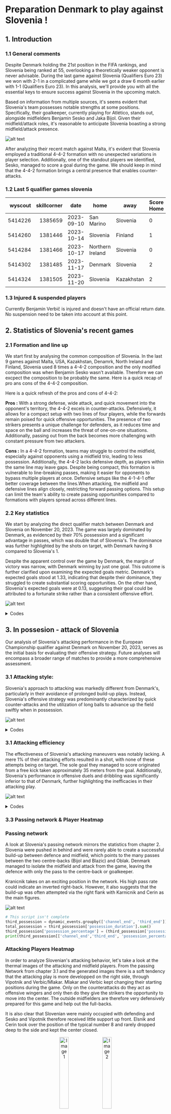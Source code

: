 # Preparation Denmark to play against Slovenia !

## 1. Introduction

### 1.1 General comments

Despite Denmark holding the 21st position in the FIFA rankings, and Slovenia being ranked at 55, overlooking a theoretically weaker opponent is never advisable. During the last game against Slovenia (Qualifiers Euro 23) we won with 2-1 in a complicated game while we got a draw 6 month earlier with 1-1 (Qualifiers Euro 23). In this analysis, we'll provide you with all the essential keys to ensure success against Slovenia in the upcoming match.

Based on information from multiple sources, it's seems evident that Slovenia's team possesses notable strengths at some positions. Specifically, their goalkeeper, currently playing for Atlético, stands out, alongside midfielders Benjamin Sesko and Jaka Bijol. Given their midfield/attack roles, it's reasonable to anticipate Slovenia boasting a strong midfield/attack presence.

![alt text](composition.png)

After analyzing their recent match against Malta, it's evident that Slovenia employed a traditional 4-4-2 formation with no unexpected variations in player selection. Additionally, one of the standout players we identified, Sesko, managed to score a goal during the game. We should keep in mind that the 4-4-2 formation brings a central presence that enables counter-attacks.

### 1.2 Last 5 qualifier games slovenia

| wyscout | skillcorner | date       | home             | away       | Score Home | Score Away | Notes |
| ------: | ----------: | ---------- | ---------------- | ---------- | ---------- | ---------- | ----- |
| 5414226 |     1385659 | 2023-09-10 | San Marino       | Slovenia   | 0          | 4          |       |
| 5414260 |     1381446 | 2023-10-14 | Slovenia         | Finland    | 1          | 3          |       |
| 5414284 |     1381466 | 2023-10-17 | Northern Ireland | Slovenia   | 0          | 1          |       |
| 5414302 |     1381485 | 2023-11-17 | Denmark          | Slovenia   | 2          | 1          |       |
| 5414324 |     1381505 | 2023-11-20 | Slovenia         | Kazakhstan | 2          | 1          |       |

### 1.3 Injured & suspended players

Currently Benjamin Verbič is injured and doesn't have an official return date. No suspension need to be taken into account at this point.

## 2. Statistics of Slovenia's recent games

### 2.1 Formation and line up

We start first by analysing the common composition of Slovenia. In the last 9 games against Malta, USA, Kazakhstan, Denamrk, North Ireland and Finland, Slovenia used 8 times a 4-4-2 composition and the only modified composition was when Benjamin Sesko wasn't available. Therefore we can excpect the composition to be probably the same. Here is a quick recap of pro ans cons of the 4-4-2 composition.

Here is a quick refresh of the pros and cons of 4-4-2:

**Pros :** With a strong defense, wide attack, and quick movement into the opponent's territory, the 4-4-2 excels in counter-attacks. Defensively, it allows for a compact setup with two lines of four players, while the forwards remain poised for quick offensive opportunities. The presence of two strikers presents a unique challenge for defenders, as it reduces time and space on the ball and increases the threat of one-on-one situations. Additionally, passing out from the back becomes more challenging with constant pressure from two attackers.

**Cons :** In a 4-4-2 formation, teams may struggle to control the midfield, especially against opponents using a midfield trio, leading to less possession. Additionally, the 4-4-2 lacks defensive depth, as players within the same line may leave gaps. Despite being compact, this formation is vulnerable to line-breaking passes, making it easier for opponents to bypass multiple players at once. Defensive setups like the 4-1-4-1 offer better coverage between the lines.When attacking, the midfield and defensive lines align closely, restricting forward passing options. This setup can limit the team's ability to create passing opportunities compared to formations with players spread across different lines.

### 2.2 Key statistics


We start by analyzing the direct qualifier match between Denmark and Slovenia on November 20, 2023. The game was largely dominated by Denmark, as evidenced by their 70% possession and a significant advantage in passes, which was double that of Slovenia's. The dominance was further highlighted by the shots on target, with Denmark having 8 compared to Slovenia's 1.

Despite the apparent control over the game by Denmark, the margin of victory was narrow, with Denmark winning by just one goal. This outcome is further clarified upon examining the expected goals metric. Denmark's expected goals stood at 1.33, indicating that despite their dominance, they struggled to create substantial scoring opportunities. On the other hand, Slovenia's expected goals were at 0.13, suggesting their goal could be attributed to a fortunate strike rather than a consistent offensive effort.

![alt text](notebooks/plots/2-Statistics/key_statistics.png)

<details>
  <summary> Codes </summary>

```python
team_type_counts = df_events.groupby(['team.name', 'type.primary']).size().unstack(fill_value=0)
shots_dnk = df_events[(~df_events["shot.isGoal"].isnull()) & (df_events["team.name"] == "Denmark")]
shots_svn = df_events[(~df_events["shot.isGoal"].isnull()) & (df_events["team.name"] == "Slovenia")]
passes_completed = df_events[df_events["type.primary"] == "pass"].groupby(['team.name'])['pass.accurate'].sum()
possession = df_events.groupby("team.name")["possession.duration"].sum() / df_events["possession.duration"].sum()

team2 = 'Denmark'
dnk_data = {'Goals': shots_dnk['shot.isGoal'].sum(),
            'Shots': shots_dnk.shape[0],
            'Shots on target': shots_dnk['shot.onTarget'].sum(),
            'Exp. goals': shots_dnk['shot.xg'].sum().round(2),
            'Possession': (possession.loc[team2]).round(2), # in percent
            'Passes': team_type_counts.loc[team2, 'pass'],
            'Pass accuracy': (passes_completed.loc[team2] / team_type_counts.loc[team2, 'pass']).round(2),
            'Freekicks': team_type_counts.loc[team2, 'free_kick'],
            'Corners': team_type_counts.loc[team2, 'corner'],
            'Infractions': team_type_counts.loc[team2, 'infraction'],
            'Yellow cards': df_events[(df_events["team.name"] == team2) & (df_events["infraction.yellowCard"] == True)].shape[0],
            'Red cards': df_events[(df_events["team.name"] == team2) & (df_events["infraction.redCard"] == True)].shape[0],
            }

team1 = 'Slovenia'
svn_data = {'Goals': shots_svn['shot.isGoal'].sum(),
            'Shots': shots_svn.shape[0],
            'Shots on target': shots_svn['shot.onTarget'].sum(),
            'Exp. goals': shots_svn['shot.xg'].sum().round(2),
            'Possession': (possession.loc[team1]).round(2), # in percent
            'Passes': team_type_counts.loc[team1, 'pass'],
            'Pass accuracy': (passes_completed.loc[team1] / team_type_counts.loc[team1, 'pass']).round(2),
            'Freekicks': team_type_counts.loc[team1, 'free_kick'],
            'Corners': team_type_counts.loc[team1, 'corner'],
            'Infractions': team_type_counts.loc[team1, 'infraction'],
            'Yellow cards': df_events[(df_events["team.name"] == team1) & (df_events["infraction.yellowCard"] == True)].shape[0],
            'Red cards': df_events[(df_events["team.name"] == team1) & (df_events["infraction.redCard"] == True)].shape[0],
            }

# if category % do not normalize
perc_categories = ['Possession', 'Pass accuracy']

# plot statistics
plot_stats_barchart(svn_data, dnk_data, team1_name='Slovenia', team2_name='Denmark', perc_categories=perc_categories, title='EM Qualifier: 2023-11-20',
                    subtitle='2:1', team1_color='blue', team2_color='red', saveplt=True, savepath='plots/2-statistics/key_statistics.png')
```

</details>

## 3. In possesion - attack of Slovenia

Our analysis of Slovenia's attacking performance in the European Championship qualifier against Denmark on November 20, 2023, serves as the initial basis for evaluating their offensive strategy. Future analyses will encompass a broader range of matches to provide a more comprehensive assessment.

### 3.1 Attacking style:

Slovenia's approach to attacking was markedly different from Denmark's, particularly in their avoidance of prolonged build-up plays. Instead, Slovenia's offensive strategy was predominantly characterized by quick counter-attacks and the utilization of long balls to advance up the field swiftly when in possession.

![alt text](notebooks/plots/3-attack/attacking_style.png)

<details>
  <summary> Codes </summary>
  
  ```python
team_category_perc = (team_category_counts.div(team_category_counts.sum(axis=1), axis=0)).round(2)

dnk_data = {'Build Up': team_category_perc.loc['Denmark', 'build_up'].round(2),
            'Progression': team_category_perc.loc['Denmark', 'progression'].round(2),
            'Final Third': team_category_perc.loc['Denmark', 'final_third_play'].round(2),
            'Long Ball': team_category_perc.loc['Denmark', 'long_ball'],
            'Counter Attack': team_category_perc.loc['Denmark', 'counter_attack'],
            'Set Piece': team_category_perc.loc['Denmark', 'set_piece'],
}

svn_data = {'Build Up': team_category_perc.loc['Slovenia', 'build_up'],
            'Progression': team_category_perc.loc['Slovenia', 'progression'],
            'Final Third': team_category_perc.loc['Slovenia', 'final_third_play'],
            'Long Ball': team_category_perc.loc['Slovenia', 'long_ball'],
            'Counter Attack': team_category_perc.loc['Slovenia', 'counter_attack'],
            'Set Piece': team_category_perc.loc['Slovenia', 'set_piece'],
}

# if category % do not normalize
perc_categories = ['Build Up', 'Progression', 'Final Third', 'Long Ball', 'Counter Attack', 'Set Piece']

plot_stats_barchart(svn_data, dnk_data, team1_name='Slovenia', team2_name='Denmark', perc_categories=perc_categories, title='EM Qualifier: 2023-11-20 (2:1)',
                    subtitle='Attacking style', team1_color='blue', team2_color='red', saveplt=True, savepath='plots/3-attack/attacking_style.png')
```
</details>


### 3.1 Attacking efficiency

The effectiveness of Slovenia's attacking maneuvers was notably lacking. A mere 1% of their attacking efforts resulted in a shot, with none of these attempts being on target. The sole goal they managed to score originated from a free kick taken approximately 35 meters from the goal. Additionally, Slovenia's performance in offensive duels and dribbling was significantly inferior to that of Denmark, further highlighting the inefficacies in their attacking play.

![alt text](notebooks/plots/3-attack/attacking_efficiency.png)

<details>
  <summary> Codes </summary>

```python
def calculate_attacking_efficiency(team_name):

  team_events = df_events[df_events["possession.team.name"] == team_name]

  # Attacks
  with_flank = team_events[(~team_events["possession.attack.flank"].isna())]['possession.id'].nunique()
  with_shot = team_events[(team_events["possession.attack.withShot"] == True)]['possession.id'].nunique()
  with_shot_on_target = team_events[(team_events["possession.attack.withShotOnGoal"] == True)]['possession.id'].nunique()
  with_goal = team_events[(team_events["possession.attack.withGoal"] == True)]['possession.id'].nunique()
  total_events = team_events["possession.id"].nunique()

  # Offensive Duels
  offensive_duels = team_events[(team_events["groundDuel.duelType"] == "offensive_duel")]
  offensive_duels_won = offensive_duels[offensive_duels["groundDuel.keptPossession"] == True]

  # Dribbles
  dribbles = team_events[(team_events["groundDuel.duelType"] == "dribble")]
  dribbles_won = dribbles[dribbles["groundDuel.keptPossession"] == True]


  return {
      'Attack With Flank': round(with_flank / total_events, 2),
      'Attack With Shot': round(with_shot / total_events, 2),
      'Attack With Shot on Goal': round(with_shot_on_target / total_events, 2),
      'Attack With Goal': round(with_goal / total_events, 2),
      'Offensive Duels': round(offensive_duels.shape[0], 2),
      'Offensive Duels Won': round(offensive_duels_won.shape[0] / offensive_duels.shape[0], 2),
      'Dribbles': round(dribbles.shape[0], 2),
      'Dribbles Won': round(dribbles_won.shape[0] / dribbles.shape[0], 2),
  }
  
# Use the function to calculate stats for Denmark and Slovenia
dnk_data = calculate_attacking_efficiency("Denmark")
svn_data = calculate_attacking_efficiency("Slovenia")

# if category % do not normalize
perc_categories = ["Attack With Flank", "Attack With Shot", "Attack With Shot on Goal", "Attack With Goal", "Offensive Duels Won", "Dribbles Won"]

# plot statistics
plot_stats_barchart(svn_data, dnk_data, team1_name='Slovenia', team2_name='Denmark', perc_categories=perc_categories, title='EM Qualifier: 2023-11-20 (2:1)',
                subtitle='Attacking efficiency', team1_color='blue', team2_color='red', saveplt=True, savepath='plots/3-attack/attacking_efficiency.png')
```
</details>


### 3.3 Passing network & Player Heatmap

### Passing network

A look at Slovenia's passing network mirrors the statistics from chapter 2. Slovenia were pushed in behind and were rarely able to create a successful build-up between defence and midfield, which points to the many passes between the two centre-backs (Bijol and Blazic) and Oblak. Denmark managed to isolate the midfield and attack from the game, leaving the defence with only the pass to the centre-back or goalkeeper.

Kranicnik takes on an exciting position in the network. His high pass rate could indicate an inverted right-back. However, it also suggests that the build-up was often attempted via the right flank with Karnicnik and Cerin as the main figures.

![alt text](notebooks/plots/passing_network.png)

```python
# This script isn't complete
third_possession = dynamic_events.groupby(['channel_end', 'third_end'])['possession_duration'].sum().reset_index()
total_possession = third_possession['possession_duration'].sum()
third_possession['possession_percentage'] = (third_possession['possession_duration'] / total_possession) * 100
print(third_possession[['channel_end','third_end', 'possession_percentage']])
```

### Attacking Players Heatmap

In order to analyze Slovenian's attacking behavior, let's take a look at the thermal images of the attacking and midfield players. From the passing Network from chapter 3.1 and the generated images there is a soft tendency that the attacking play is more developped on the right side, through Vipotnik and Verbic/Mlakar. Mlakar and Verbic kept changing their starting positions during the game. Only on the counterattacks do they act as offensive wingers and only then do they give the strikers the opportunity to move into the center. The outside midfielders are therefore very defensively prepared for this game and help out the full-backs.

It is also clear that Slovenian were mainly occupied with defending and Sesko and Vipotnik therefore received little support up front. Elsnik and Cerin took over the position of the typical number 8 and rarely dropped deep to the side and kept the center closed.

<p align="center">
    <img src="notebooks/plots/B_Šeško_Heatmaps.png" alt="Image 1" style="width:24%; display:inline-block;margin-right: 2%;">
    <img src="notebooks/plots/Ž_Vipotnik_Heatmaps.png" alt="Image 2" style="width:24%; display:inline-block;">
  </p>

<div style="display:flex;">
    <img src="notebooks/plots/J_Mlakar_Heatmaps.png" alt="Image 3" style="width:24%;">
    <img src="notebooks/plots/T_Elšnik_Heatmaps.png" alt="Image 3" style="width:24%;">
    <img src="notebooks/plots/A_Čerin_Heatmaps.png" alt="Image 1" style="width:24%;">
    <img src="notebooks/plots/B_Verbič_Heatmaps.png" alt="Image 2" style="width:24%;">
</div>

<details>
  <summary> Codes </summary>

#### Create an array with players you want to see

```python
  player = ['B. Šeško', 'J. Kurtič', 'Ž. Karničnik']
    for pl in player:
        df_player = df[df['player.name'] == pl]

    pitch = VerticalPitch(pitch_color='#2f8c58',
                          line_color='white',
                          pitch_type='wyscout')

    fig, ax = pitch.grid(grid_height=0.9, title_height=0.06, axis=False,
                         endnote_height=0.04, title_space=0, endnote_space=0)

    # Heatmap as Kernel Density Estimation
    pitch.kdeplot(
    x=df_player['location.x'],
    y=df_player['location.y'],
    shade = True,
    shade_lowest=False,
    alpha=.5,
    n_levels=10,
    cmap = 'coolwarm',
    ax=ax['pitch']
    )

    legend_elements = [Line2D([0], [0], color='w', markerfacecolor='k', marker='o', label=pl)]

    plt.legend(handles=legend_elements, loc='upper center', bbox_to_anchor=(0.5, 1), bbox_transform=plt.gcf().transFigure,
               handlelength=2, labelspacing=1.2, fontsize=10)

    def replace_dot_space_with_underscore(pl):
        return pl.replace(". ", "_")

    pl = replace_dot_space_with_underscore(pl)

    plt.savefig(f'plots/{pl}_Heatmaps.png', dpi=400)
    plt.show()
```

</details>

### 3.4 Typical tactical moves

#### 3.4.1 Long passes

The long balls from the central defenders or Oblak are very distributed across Denmark's half, but generally with a higher error rate on the left. However, very deep balls into the Danish penalty area arrive much better and more often on the left, which is a weakness in Denmark's play.

![alt text](notebooks/plots/long_passes_map.png)

#### 3.4.2 Crosses

There is no preferred side in the flank play and a clear key player.

![alt text](notebooks/plots/crosses_map.png)

#### 3.4.3 Shots & shots on target

What is striking about this statistic is that only shots were taken from the second row and therefore from long range. The two strikers did not get a shot on target. Two shots and only one on goal shows how busy Slovenia were defending. Slovenia's efficiency and above all Janza's shooting technique is astonishing. There is a slight tendency to shoot from the right.

![alt text](notebooks/plots/shots_map.png)

#### 3.4.4 Dribblings
Dribbling has only been implemented for the wingers in Slovenia's game. You can rarely expect dribbling from Elsnik and Cerin from the center.
Verbic's dribbling strength in particular must be emphasized here. There is an increased number of dribbles on the right-hand side with a high chance of success. 

![alt text](notebooks/plots/duels_map.png)

#### 3.4.5 Interceptions

Surprisingly, in the center of the Slovenian defense there is a 50/50 chance of success from intercepted balls. Certainly a weak point that Denmark can exploit by coming through the middle or from the left. The right side with Verbic and Karnicnik seems to be like a wall that is difficult to overcome and has a 100% rate of interceptions.

![alt text](notebooks/plots/interception_map.png)

#### 3.4.6 Fouls

The Slovenians are disciplined and there is a high incidence of fouls in Slovenia's defensive central midfield. Despite a period of high pressure throughout the game, the Slovenians were not tempted to commit many tactical fouls, which indicated that the team was deep and therefore did not allow the Danes to counter-attack. The central midfield did not seem insurmountable and the central midfielders were often only able to help themselves with fouls.
![alt text](notebooks/plots/foul_map.png)

## 4 Out of possesion - defense of Slovenia

Our analysis of Slovenia's defensive performance in the European Championship qualifier against Denmark on November 20, 2023, serves as the initial basis for evaluating their offensive strategy. Future analyses will encompass a broader range of matches to provide a more comprehensive assessment.

### 4.1 Statistics

The defensive performance of Slovenia in the match clearly illustrates that their primary focus was on maintaining a robust defense, engaging in almost double the number of defensive duels compared to Denmark. Despite the intense defensive activity, the play remained mostly disciplined, with both teams committing 13 fouls each and Slovenia receiving only one yellow card.

![alt text](notebooks/plots/4-defense/defense_statistics.png)

<details>
  <summary> Codes </summary>

```python
team_type_counts = df_events.groupby(['team.name', 'type.primary']).size().unstack(fill_value=0)

team2 = 'Denmark'
dnk_data = {'Defensive Duels': df_events[(df_events["groundDuel.duelType"] == "defensive_duel") & (df_events["team.name"] == team2)]["groundDuel.relatedDuelId"].notna().sum(),
            'Interceptions': team_type_counts.loc[team2, 'interception'],
            'Clearances': team_type_counts.loc[team2, 'clearance'],
            'Fouls': team_type_counts.loc[team2, 'infraction'],
            'Yellow cards': df_events[(df_events["team.name"] == team2) & (df_events["infraction.yellowCard"] == True)].shape[0],
            'Red cards': df_events[(df_events["team.name"] == team2) & (df_events["infraction.redCard"] == True)].shape[0],
            }

team1 = 'Slovenia'
svn_data = {'Defensive Duels': df_events[(df_events["groundDuel.duelType"] == "defensive_duel") & (df_events["team.name"] == team1)]["groundDuel.relatedDuelId"].notna().sum(),
            'Interceptions': team_type_counts.loc[team1, 'interception'],
            'Clearances': team_type_counts.loc[team1, 'clearance'],
            'Fouls': team_type_counts.loc[team1, 'infraction'],
            'Yellow cards': df_events[(df_events["team.name"] == team1) & (df_events["infraction.yellowCard"] == True)].shape[0],
            'Red cards': df_events[(df_events["team.name"] == team1) & (df_events["infraction.redCard"] == True)].shape[0],
            }

# if category % do not normalize
perc_categories = []

# plot statistics
plot_stats_barchart(svn_data, dnk_data, team1_name='Slovenia', team2_name='Denmark', perc_categories=perc_categories, title='EM Qualifier: 2023-11-20 (2:1)',
                    subtitle='Defensive stats', team1_color='blue', team2_color='red',saveplt=True, savepath='plots/4-defense/defense_statistics.png')
```
</details>

### 4.2 Defensive efficiency & style

Slovenia's defensive efforts were markedly more dominant and effective than their attacking endeavors. They outperformed Denmark in terms of winning defensive duels, with a success rate of nearly 80% in their defensive third. Furthermore, Slovenia made fewer defensive errors compared to their opponents, contributing to their solid defensive performance.

In terms of their defensive approach, Slovenia opted for a more conservative style. Rather than engaging in aggressive high pressing, they predominantly focused on maintaining a deep defensive line, concentrating their efforts on defending within their own third.

![alt text](notebooks/plots/4-defense/defensive_efficiency_style.png)

<details>
  <summary> Codes </summary>

```python
def calculate_defensive_efficiency(team_name, opponent_name):

    team_events = df_events[df_events["team.name"] == team_name]

    # Duels
    defensive_duels = team_events[(team_events["groundDuel.duelType"] == "defensive_duel")]
    defensive_duels_ownthird = defensive_duels[(defensive_duels["location.x"] < 33.3)]
    duels_won = defensive_duels[(defensive_duels["groundDuel.stoppedProgress"] == True) | (defensive_duels["groundDuel.recoveredPossession"] == True)].shape[0]
    duels_won_pos = defensive_duels[(defensive_duels["groundDuel.recoveredPossession"] == True)].shape[0]
    duels_won_ownthird = defensive_duels_ownthird[(defensive_duels_ownthird["groundDuel.stoppedProgress"] == True) | (defensive_duels_ownthird["groundDuel.recoveredPossession"] == True)].shape[0]
    total_events = defensive_duels.shape[0]
    total_events_ownthird = defensive_duels_ownthird.shape[0]

    # ball recovery time avg possession duration of opponent
    ball_recovery_time = df_events[(df_events["possession.team.name"] == opponent_name)]["possession.duration"].mean()

    # defensive errors = interceptions + offensive duels lost + dribbles lost in own half
    own_half = df_events[(df_events["location.x"] < 50)]
    interceptions = own_half[(own_half["type.primary"] == "interception") & (own_half["team.name"] == opponent_name)]
    offensive_duels_lost = own_half[(own_half["groundDuel.duelType"] == "offensive_duel") & (own_half["team.name"] == team_name) & (own_half["groundDuel.keptPossession"] == False)]
    dribbles_lost = own_half[(own_half["groundDuel.duelType"] == "offensive_duel") & (own_half["team.name"] == team_name) & (own_half["groundDuel.keptPossession"] == False)]
    defensive_errors = pd.concat([interceptions, offensive_duels_lost, dribbles_lost]).shape[0]

    # Pressure actions
    interceptions = team_events[(team_events["type.primary"] == "interception")]
    clearence = team_events[(team_events["type.primary"] == "clearance")]
    defensive_duels = team_events[(team_events["groundDuel.duelType"] == "defensive_duel")]
    pressures = pd.concat([interceptions, clearence, defensive_duels])

    # High press: Pressure in the opposing third
    high_press = pressures[(pressures["location.x"] > 66.6)]
    mid_press = pressures[(pressures["location.x"] > 33.3) & (pressures["location.x"] < 66.6)]
    low_press = pressures[(pressures["location.x"] < 33.3)]

    return {'Duels Won': round(duels_won / total_events, 2),
            'Duels Won Own Third': round(duels_won_ownthird / total_events_ownthird, 2),
            'Duels Gained Possession': round(duels_won_pos / total_events, 2),
            'Ball Recovery Time': round(ball_recovery_time, 2),
            'Defensive Errors': defensive_errors,
            'High Press': round(high_press.shape[0] / pressures.shape[0], 2),
            'Mid Press': round(mid_press.shape[0] / pressures.shape[0], 2),
            'Low Press': round(low_press.shape[0] / pressures.shape[0], 2),
            }


# Use the function to calculate stats for Denmark and Slovenia
dnk_data = calculate_defensive_efficiency("Denmark", "Slovenia")
svn_data = calculate_defensive_efficiency("Slovenia", "Denmark")

# if category % do not normalize
perc_categories = ["Duels Won", "Duels Won Own Third", "Duels Gained Possession", "High Press", "Mid Press", "Low Press"]

# plot statistics
plot_stats_barchart(svn_data, dnk_data, team1_name='Slovenia', team2_name='Denmark', perc_categories=perc_categories, title='EM Qualifier: 2023-11-20 (2:1)',
                    subtitle='Defensive Efficiency & Style', team1_color='blue', team2_color='red', saveplt=True, savepath='plots/4-defense/defensive_efficiency_style.png')
```
</details>

Add player heatmap

<div style="display:flex;">
    <img src="notebooks/plots/E_Janža_Heatmaps.png" alt="Image 1" style="width:24%;">
    <img src="notebooks/plots/J_Bijol_Heatmaps.png" alt="Image 2" style="width:24%;">
    <img src="notebooks/plots/M_Blažič_Heatmaps.png" alt="Image 1" style="width:24%;">
    <img src="notebooks/plots/Ž_Karničnik_Heatmaps.png" alt="Image 3" style="width:24%;">
</div>
```python
# Add script to type of play out of possesion
```

### 4.3 Duel performance of the players

### 4.4 Goal keeper behaviour

## 5. Set plays

### 5.1 Corners

This section analyzes the corners of the match between Denmark and Slovenia on 17.11.2023 and their impact on the game. Corners are a very important part of the game of football as they can often lead to scoring opportunities for the attacking team, but also to counter-attacking opportunities for the defending team. As can be seen from the following graph of corner events, Denmark was the more dominant team, with regards to corners.

![cornerstats](./notebooks/plots/5-SetPieces/5_1-Corners/corner_statistics.png)

In total, Denmark received 8 corners and Slovenia only 2. With 8 corners in a match, we can take a closer look at Denmark's offensive tactics and Slovenia's defensive tactics. The statistics of the corners show that 3 of the corners resulted in a shot, 2 of which were on target and 1 was a goal.

If we take a look at the map of the Danes' pass receiver position, we can see more details of their offensive tactics.

![crl_svn](./notebooks/plots/5-SetPieces/5_1-Corners/corner_recipient_loc_DEN.png)

87.5% of their corners found their target in the middle of the penalty area, while 12.5% were hit far behind the penalty area.

A look at the map of shots after corners shows what happened at the dangerous corners.

![csm_den](./notebooks/plots/5-SetPieces/5_1-Corners/Denmark_shots_corners_map.png)

It is possible to see the shooting positions of the 3 shots after the corners. From this map you can conclude that Denmark is pretty good at generating shooting opportunities after corners if these are whipped into the center of the penalty area. You can also see that Slovenia had trouble defending M. Jensen in aerial duels, as he is their main shot creator from corners with two shots and one goal.

The same analysis can be done for Slovenia as an attacking team. As we can see from the statistics of corner kicks, 1 of the 2 corners resulted in a shot that was not on target.

![crl_svn](./notebooks/plots/5-SetPieces/5_1-Corners/corner_recipient_loc_SVN.png)

As Slovenia only had two corner kicks, they could not try multiple corner kick tactics, and as can be seen from the corner kick recipient locations map, all of their corner kick targets were inside the penalty area.

We can get more information from the shots after corner for Slovenia map.

![csm_svn](./notebooks/plots/5-SetPieces/5_1-Corners/Slovenia_shots_corners_map.png)

We see that one of the corners, which was originally targeted at the center of the penalty area, was deflected and immediately taken by M. Zajc as a shot, but not on target and therefore not particularly dangerous.

After corners, there is often an opportunity to launch a counter-attack if they are defended properly. Therefore, we looked at the consecutive counter-attacks after corners for this game, but in this case there were none, as the advanced statistics of corner events show.

![cs_ca](./notebooks/plots/5-SetPieces/5_1-Corners/corner_statistics_with_ca.png)

### 5.2 Penalties

There were no penalties in the match between Denmark and Slovenia on 17.11.2023, which is why this section is not covered in the first draft.

### 5.3 Free kicks

This section analyzes the free kicks of the match between Denmark and Slovenia on 17.11.2023 and their impact on the game. Free kicks, especially the closer they get to the goal, are a very important part of the game.

If you look at the Slovenia free-kick map, you can see 4 different types of free-kicks. First, the goal kick, which we defined as a free kick inside your own penalty area. Secondly, the shot, which is a free kick that is taken directly as a shot on goal, regardless of whether it is on target or not. Thirdly, the cross, which is a free kick that is used to directly create a promising attacking opportunity by hitting the ball into the penalty area, but is not taken as a shot. And the "Else" category, which serves as a catch-all for all other types of free kicks.

![fk_map](./notebooks/plots/5-SetPieces/5_3-FreeKicks/Slovenia_freekick_map.png)

From Slovenia's free-kick map, it can be deduced that Slovenia were pushed back deep into their own half by Denmark's pressing and were sometimes able to get a free-kick out of it. Slovenia also had a direct free-kick from E. Janza, which he was able to convert into a goal. As they are 1 for 1 in goals scored from free kicks, they appear to be very dangerous in this area of the game.

![fk_map](./notebooks/plots/5-SetPieces/5_3-FreeKicks/Denmark_freekick_map.png)

Denmark's free-kick map shows that the Danes were often stopped by fouls in the build-up to their attacking play, as their free kicks are usually taken at the end of the second third of the pitch. Slovenia also managed to avoid free kicks near their own goal, meaning that Denmark only had one opportunity for an attacking free kick.

It is also possible to see when teams consider the distance to goal suitable for an attacking free kick such as a shot or a cross.

![fk_avgdst_svn](./notebooks/plots/5-SetPieces/5_3-FreeKicks/avg_distance_freekick_slov.png)

With Slovenia, we see that most of the free kicks were around 80 meters, so neither suitable for a cross nor for a direct shot. But as soon as they were closer than 30 meters, they shot directly and were quite efficient in this game. Since they didn't have an offensive free kick cross, we can't say much about that.

![fk_avgdst_den](./notebooks/plots/5-SetPieces/5_3-FreeKicks/avg_distance_freekick_den.png)

With Denmark, we see that most of the free kicks were taken around the 70m mark, so they are not suitable for either a cross or a direct shot, but this suggests that they were a bit more offensive than the Slovenians. When they get closer to goal, around the 40-meter mark, they start using the free kicks as crosses. Since they didn't have a direct free kick shot, we can't say much about that.

To see which players shoot free kicks most often, we have listed all players in a diagram.

![fk_player](./notebooks/plots/5-SetPieces/5_3-FreeKicks/freekick_takers_slov.png)

With Slovenia, you can see that they had a lot of goal kicks and free kicks which defenders like Bijol took, indicating that they were constantly under pressure and in risky situations in their own half around the penalty area.

![fk_player](./notebooks/plots/5-SetPieces/5_3-FreeKicks/freekick_takers_den.png)

Denmark's most prominent free kick taker is midfielder P. Hojberg. This suggests that they have been fouled mainly in the build-up to their attacking play.

To summarize, Slovenia doesn't seem to get many dangerous free-kicks, but when they do, they are very dangerous. Slovenia seems to try to disrupt the Danish build-up play by fouling the Danes in midfield in the Slovenian half, but not in the attacking positions around the penalty area. Denmark could exploit this by playing more 1-v-1 situations as Slovenia seems to defend passively and does not try to risk a free kick near the goal.

<details>
<summary> Codes</summary>

##### Corner events

```python
# Corner events
df_corners = df_events[df_events['type.primary']=='corner']

# Corner for Slovenia
df_corners_svn = df_corners[df_corners["team.name"] == "Slovenia"]
corners_svn = df_corners_svn.shape[0]

# Coorner for Opponent
df_corners_opp = df_corners[df_corners["opponentTeam.name"] == "Slovenia"]
corners_opp = df_corners_opp.shape[0]

# Amount of corner events that ended with a shot for Slovenia
shots_svn = (df_corners_svn['possession.attack.withShot'] == True).sum()
shots_on_goal_svn = (df_corners_svn['possession.attack.withShotOnGoal'] == True).sum()
goals_scored_svn = (df_corners_svn['possession.attack.withGoal'] == True).sum()
xgoal_svn = df_corners_svn[~df_corners_svn['possession.attack.xg'].isnull()]['possession.attack.xg'].sum().round(2)

# Amount of corner events that ended with a shot for Denmark
shots_opp = (df_corners_opp['possession.attack.withShot'] == True).sum()
shots_on_goal_opp = (df_corners_opp['possession.attack.withShotOnGoal'] == True).sum()
goals_scored_opp = (df_corners_opp['possession.attack.withGoal'] == True).sum()
xgoal_opp = df_corners_opp[~df_corners_opp['possession.attack.xg'].isnull()]['possession.attack.xg'].sum().round(2)

# Create barchart for corner overview
svn_data = {'Corners': corners_svn,
            'Shots': shots_svn,
            'Shots on Target': shots_on_goal_svn,
            'Goals': goals_scored_svn,
            'Expected Goals': xgoal_svn,
            }

opp_data = {'Corners': corners_opp,
            'Shots': shots_opp,
            'Shots on Target': shots_on_goal_opp,
            'Goals': goals_scored_opp,
            'Expected Goals': xgoal_opp,
            }

# if category % do not normalize
perc_categories = []

# Show and save the plot
plot_stats_barchart(svn_data, opp_data, team1_name='Slovenia', team2_name='Denmark', perc_categories=perc_categories, title='EM Qualifier: 2023-11-17', subtitle='Corner events', team1_color='blue', team2_color='red', saveplt=True, savepath='plots/5-SetPieces/5_1-Corners/corner_statistics.png')
```

##### Shot map

```python
# Plot shot position and success on football field for Slowenia
df_shots_svn = df_corners_svn[df_corners_svn['possession.attack.withShot'] == True]

# Create Pitch with certain attributes
pitch = Pitch(pitch_length=pitch_length, pitch_width=pitch_width, pitch_color='grass', line_color='white', stripe=True)
fig, ax = pitch.draw()

# Draw every shot and colour it regarding its success
for i, shot in df_shots_svn.iterrows():

    # Position of shot
    [x, y] = shot[['possession.endLocation.x', 'possession.endLocation.y']].to_list()

    teamname = shot['team.name']

    # Color of shot depends on if it was off/on target or goal
    if shot['possession.attack.withGoal'] is True:
        color = "green"

    elif shot['possession.attack.withShotOnGoal'] is True:
        color = "orange"

    else:
        color = "red"

    shotCircle = plt.Circle((x/100.0 * pitch_length, y/100.0 * pitch_width), 2, color=color)

    plt.text(x/100.0 * pitch_length-4, y/100.0 * pitch_width - 4, shot['player.name'])

    ax.add_patch(shotCircle)

# Define the legend labels and corresponding colors
legend_labels = ['Goal', 'On Target', 'Off Target']
legend_colors = ['green', 'orange', 'red']

# Create proxy artists for legend
legend_patches = [Patch(color=color, label=label) for color, label in zip(legend_colors, legend_labels)]

# Add legend to the plot
plt.legend(handles=legend_patches, loc='lower right')

# Create title and save plot
fig.suptitle(f"Shots after Corner for {teamname}", fontsize = 12)
plt.savefig(f"plots/5-SetPieces/5_1-Corners/{teamname}_shots_corners_map.png", dpi=400)
plt.show()
```

##### Recipients location map

```python
# Create Dataframe for the distribution of corner passes for Slowenia
df_distribution = pd.DataFrame()

# Determine pass types based on recipient location
pass_short = ((df_corners_svn["pass.endLocation.y"] < 19.0) & (df_corners_svn["location.y"] == 0.0)) | \
             ((df_corners_svn["pass.endLocation.y"] > 81.0) & (df_corners_svn["location.y"] == 100.0))
pass_parea = (df_corners_svn["pass.endLocation.y"] >= 19.0) & (df_corners_svn["pass.endLocation.y"] <= 81.0)
pass_long  = ((df_corners_svn["pass.endLocation.y"] < 19.0) & (df_corners_svn["location.y"] == 100.0)) | \
             ((df_corners_svn["pass.endLocation.y"] > 81.0) & (df_corners_svn["location.y"] == 0.0))
pass_wide  = (df_corners_svn["pass.endLocation.x"] >= 16.0) & (df_corners_svn["pass.endLocation.x"] <= 84.0)

# For every Corner type safe statistics for plotting
for i, pass_dst in enumerate([pass_short, pass_parea, pass_long, pass_wide]):

    if df_corners_svn.loc[pass_dst].empty:
        df_distribution.at[i, "x"] = -1.0
        df_distribution.at[i, "y"] = -1.0
        df_distribution.at[i, "amount"] = -1.0
        continue

    df_distribution.at[i, "x"] = np.mean(df_corners_svn.loc[pass_dst]['pass.endLocation.x'].to_numpy()).round(1)
    df_distribution.at[i, "y"] = np.mean(df_corners_svn.loc[pass_dst]['pass.endLocation.y'].to_numpy()).round(1)
    df_distribution.at[i, "amount"] = df_corners_svn.loc[pass_dst]['pass.endLocation.x'].count()

# Adjust circle sizes and transparency proportional to the number of passes received in a specific area
df_distribution['marker_size'] = (df_distribution['amount'] / df_distribution['amount'].max() * 1500)
df_distribution['marker_size'] = abs((df_distribution['marker_size'] > 0) * df_distribution['marker_size']).round(0)
df_distribution['alpha'] = abs(df_distribution['marker_size'] / df_distribution['marker_size'].max()).round(2)
df_distribution['percentage'] = abs(df_distribution['amount'] / df_distribution[df_distribution['amount'] > 0]['amount'].sum() * (df_distribution['amount'] > 0)) * 100

# Create pitch with certain attributes
pitch = Pitch(pitch_color='grass', line_color='white', stripe=True)
fig, ax = pitch.draw()

# Draw circles proportional to the number of passes received in specific areas
pitch.scatter(df_distribution.x / 100. * pitch_length, df_distribution.y / 100. * pitch_width, s=df_distribution.marker_size, \
              color='cornflowerblue', edgecolors='mediumblue', linewidth=2, alpha=df_distribution.alpha.apply(lambda x: max(x, 0.75)), ax=ax, zorder = 3)

# Annotate circles with percentage of total passes
for i in range(4):

        x = df_distribution.at[i, "x"]
        if x == -1.0:
                continue

        x = x/100. * pitch_length
        y = df_distribution.at[i, "y"]/100. * pitch_width

        pitch.annotate(f"{df_distribution.at[i, 'percentage']}%", xy=(x, y), c='white', va='center',
                   ha='center', size=8, weight = "bold", ax=ax, zorder = 4)

# Create title and save plot
team_name = df_corners_svn["team.name"].iloc[0]
fig.suptitle(f"Corner pass recipient location percentage for {team_name}", fontsize = 12)
plt.savefig('plots/5-SetPieces/5_1-Corners/corner_recipient_loc_SVN.png', dpi=400)
plt.show()

```

##### Free kick average distance

```python
# Free kick events for Slowenia
df_freekicks = df_events[(df_events['type.primary'] == 'free_kick') & (df_events['team.name'] == 'Slovenia')]

# Classify free kicks as shot, cross, goalkick or else
df_freekick_shots = df_freekicks[df_freekicks['type.secondary'].str.contains("shot")]
df_freekick_cross = df_freekicks[df_freekicks['type.secondary'].str.contains("cross")]
df_goalkick = df_freekicks[(df_freekicks['location.x'] <= 16.0) & ((df_freekicks['location.y'] <= 81.0) & (df_freekicks['location.y'] >= 19.0))]
df_freekick_else = df_freekicks[~df_freekicks['type.secondary'].str.contains("cross") & ~df_freekicks['type.secondary'].str.contains("shot") & ~((df_freekicks['location.x'] <= 16.0) & ((df_freekicks['location.y'] <= 81.0) & (df_freekicks['location.y'] >= 19.0)))]

# Calculate averages
avg_distance_shots = np.mean(np.sqrt(((100 - df_freekick_shots['location.x'])/100. * pitch_length)**2 + ((50 - df_freekick_shots['location.y'])/100. * pitch_width)**2))
avg_distance_cross = np.mean(np.sqrt(((100 - df_freekick_cross['location.x'])/100. * pitch_length)**2 + ((50 - df_freekick_cross['location.y'])/100. * pitch_width)**2))
avg_distance_else = np.mean(np.sqrt(((100 - df_freekick_else['location.x'])/100. * pitch_length)**2 + ((50 - df_freekick_else['location.y'])/100. * pitch_width)**2))

# Create Dataframe for the average distances of types of free kicks for Slowenia
df_distance = pd.DataFrame(columns=['type', 'average_distance'])

# Assign calculated averages
df_distance.at[0, 'type'] = 'shot'
df_distance.at[1, 'type'] = 'cross'
df_distance.at[2, 'type'] = 'else'

df_distance.at[0, 'average_distance'] = avg_distance_shots
df_distance.at[1, 'average_distance'] = avg_distance_cross
df_distance.at[2, 'average_distance'] = avg_distance_else

# Apply a Seaborn theme
sns.set_theme(style="darkgrid")

# Choose a color palette for the plot
palette = sns.color_palette("viridis", len(df_distance))

# Create the bar chart with the chosen palette
sns.barplot(x='type', y='average_distance', data=df_distance, palette=palette)

# Set the title of the plot
plt.title('Average Distance for Freekick Types')

# Customize further with Seaborn and Matplotlib
plt.xlabel('Free kick Type') # X-axis label
plt.ylabel('Average Distance [m]')    # Y-axis label

# Show and save the plot
plt.savefig('plots/5-SetPieces/5_3-FreeKicks/avg_distance_freekick_slov.png', dpi=400)
plt.show()

```

##### Free kick takers

```python
# Create Dataframe that holds average distance of the different freekick types
df_fk_amount = pd.DataFrame(columns=['name', 'amount'])
for i, name in enumerate(df_freekicks["player.name"].unique()):

    if isinstance(name, float) and np.isnan(name):
        continue

    df_fk_amount.at[i, "name"] = name

    # Calculate number of passes
    df_fk_amount.at[i, "amount"] = df_freekicks.loc[df_freekicks["player.name"] == name].count().iloc[0]

# Apply a Seaborn theme
sns.set_theme(style="darkgrid")

# Choose a color palette for the plot
palette = sns.color_palette("viridis", len(df_fk_amount))

# Create the bar chart with the chosen palette
sns.barplot(x='name', y='amount', data=df_fk_amount, palette=palette)

# Set the title of the plot
plt.title('Amount of free kicks taken by indiviual players')

# Customize further with Seaborn and Matplotlib
plt.xlabel('Player Name') # X-axis label
plt.ylabel('Amount of Free kicks')    # Y-axis label

# Show and save the plot
plt.savefig('plots/5-SetPieces/5_3-FreeKicks/freekick_takers_slov.png', dpi=400)
plt.show()
```

##### Free kick location map

```python
# Create pitch with certain attributes
pitch = Pitch(pitch_length=pitch_length, pitch_width=pitch_width, pitch_color='grass', line_color='white', stripe=True)
fig, ax = pitch.draw()

# Define the legend and pitch circle colors
colors=['red', 'orange', 'yellow', 'green']

# Draw circles on basis of free kick types
for idx, dataset in enumerate([df_freekick_shots, df_freekick_cross, df_freekick_else, df_goalkick]):
    color = colors[idx]
    for i, freekick in dataset.iterrows():

        if isinstance(freekick['player.name'], float) and np.isnan(freekick['player.name']):
            continue

        # Position of free kick
        [x, y] = freekick[['location.x', 'location.y']].to_list()

        shotCircle = plt.Circle((x/100.0 * pitch_length, y/100.0 * pitch_width), 2, color=color)

        plt.text(x/100.0 * pitch_length-4, y/100.0 * pitch_width - 4, freekick['player.name'])

        ax.add_patch(shotCircle)

# Define the legend labels
legend_labels = ['Shot', 'Cross', 'Else', 'Goal Kick']

# Create proxy artists for legend
legend_patches = [Patch(color=color, label=label) for color, label in zip(colors, legend_labels)]

# Add legend to the plot
plt.legend(handles=legend_patches, loc='lower right')

# Create title and save plot
fig.suptitle(f"Free kicks for Slovenia", fontsize = 12)
plt.savefig(f"plots/5-SetPieces/5_3-FreeKicks/Slovenia_freekick_map.png", dpi=400)
plt.show()
```

</details>

## 6 Statistics of the players :

### Physical data

| Player name          | Distance | Running Distance | HSR Distance | Sprinting Distance | Accelerations | Max speed |
| :------------------- | -------: | ---------------: | -----------: | -----------------: | ------------: | --------: |
| Adam Gnezda Čerin    |    12318 |             2323 |          675 |                118 |             5 |      27.2 |
| Benjamin Verbič      |     8654 |             1350 |          564 |                156 |            11 |      27.5 |
| Benjamin Šeško       |     9439 |             1226 |          462 |                228 |            11 |      31.1 |
| Erik Janža           |     6943 |              833 |          363 |                115 |             8 |      28.1 |
| Jaka Bijol           |     9688 |             1061 |          355 |                 57 |             6 |      27.1 |
| Jan Mlakar           |    10772 |             1675 |          590 |                 81 |             5 |      26.9 |
| Jasmin Kurtič        |     4454 |              922 |          117 |                  0 |             2 |      22.9 |
| Jon Gorenc- tankovič |     2986 |              546 |          185 |                 12 |             2 |      24.6 |
| Miha Blažič          |    10579 |             1368 |          333 |                 67 |             5 |      25.9 |
| Miha Zajc            |     1266 |              223 |           90 |                  6 |             0 |      25.2 |
| Sandi Lovrič         |     2926 |              498 |          153 |                 52 |             2 |      29.6 |
| Timi Max Elšnik      |     7857 |             1185 |          367 |                 27 |             3 |      25.3 |
| Vanja Drkušić        |     3954 |              597 |          264 |                101 |             0 |      29.4 |
| Žan Karničnik        |    11470 |             1751 |          501 |                129 |             7 |      28.4 |
| Žan Vipotnik         |    10364 |             1195 |          490 |                149 |            13 |      29.2 |

#### Top 5 Distance

| Player name       | Distance | Running Distance | HSR Distance | Sprinting Distance | Accelerations | Max speed |
| :---------------- | -------: | ---------------: | -----------: | -----------------: | ------------: | --------: |
| Adam Gnezda Čerin |    12318 |             2323 |          675 |                118 |             5 |      27.2 |
| Žan Karničnik     |    11470 |             1751 |          501 |                129 |             7 |      28.4 |
| Jan Mlakar        |    10772 |             1675 |          590 |                 81 |             5 |      26.9 |
| Miha Blažič       |    10579 |             1368 |          333 |                 67 |             5 |      25.9 |
| Žan Vipotnik      |    10364 |             1195 |          490 |                149 |            13 |      29.2 |

#### Top 5 Running Distance

| Player name       | Distance | Running Distance | HSR Distance | Sprinting Distance | Accelerations | Max speed |
| :---------------- | -------: | ---------------: | -----------: | -----------------: | ------------: | --------: |
| Adam Gnezda Čerin |    12318 |             2323 |          675 |                118 |             5 |      27.2 |
| Žan Karničnik     |    11470 |             1751 |          501 |                129 |             7 |      28.4 |
| Jan Mlakar        |    10772 |             1675 |          590 |                 81 |             5 |      26.9 |
| Miha Blažič       |    10579 |             1368 |          333 |                 67 |             5 |      25.9 |
| Benjamin Verbič   |     8654 |             1350 |          564 |                156 |            11 |      27.5 |

#### Top 5 HSR Distance

| Player name       | Distance | Running Distance | HSR Distance | Sprinting Distance | Accelerations | Max speed |
| :---------------- | -------: | ---------------: | -----------: | -----------------: | ------------: | --------: |
| Adam Gnezda Čerin |    12318 |             2323 |          675 |                118 |             5 |      27.2 |
| Jan Mlakar        |    10772 |             1675 |          590 |                 81 |             5 |      26.9 |
| Benjamin Verbič   |     8654 |             1350 |          564 |                156 |            11 |      27.5 |
| Žan Karničnik     |    11470 |             1751 |          501 |                129 |             7 |      28.4 |
| Žan Vipotnik      |    10364 |             1195 |          490 |                149 |            13 |      29.2 |

#### Top 5 Sprinting Distance

| Player name       | Distance | Running Distance | HSR Distance | Sprinting Distance | Accelerations | Max speed |
| :---------------- | -------: | ---------------: | -----------: | -----------------: | ------------: | --------: |
| Benjamin Šeško    |     9439 |             1226 |          462 |                228 |            11 |      31.1 |
| Benjamin Verbič   |     8654 |             1350 |          564 |                156 |            11 |      27.5 |
| Žan Vipotnik      |    10364 |             1195 |          490 |                149 |            13 |      29.2 |
| Žan Karničnik     |    11470 |             1751 |          501 |                129 |             7 |      28.4 |
| Adam Gnezda Čerin |    12318 |             2323 |          675 |                118 |             5 |      27.2 |

#### Top 5 Accelerations

| Player name     | Distance | Running Distance | HSR Distance | Sprinting Distance | Accelerations | Max speed |
| :-------------- | -------: | ---------------: | -----------: | -----------------: | ------------: | --------: |
| Žan Vipotnik    |    10364 |             1195 |          490 |                149 |            13 |      29.2 |
| Benjamin Verbič |     8654 |             1350 |          564 |                156 |            11 |      27.5 |
| Benjamin Šeško  |     9439 |             1226 |          462 |                228 |            11 |      31.1 |
| Erik Janža      |     6943 |              833 |          363 |                115 |             8 |      28.1 |
| Žan Karničnik   |    11470 |             1751 |          501 |                129 |             7 |      28.4 |

#### Top 5 Max speed

| Player name    | Distance | Running Distance | HSR Distance | Sprinting Distance | Accelerations | Max speed |
| :------------- | -------: | ---------------: | -----------: | -----------------: | ------------: | --------: |
| Benjamin Šeško |     9439 |             1226 |          462 |                228 |            11 |      31.1 |
| Sandi Lovrič   |     2926 |              498 |          153 |                 52 |             2 |      29.6 |
| Vanja Drkušić  |     3954 |              597 |          264 |                101 |             0 |      29.4 |
| Žan Vipotnik   |    10364 |             1195 |          490 |                149 |            13 |      29.2 |
| Žan Karničnik  |    11470 |             1751 |          501 |                129 |             7 |      28.4 |

##### TODO: Left

- possesion
- distribution
- offers & receptions
- physical data sprints / avg runs / top speed and so on
- Dangerous runs & types of runs

```python
# Example to see all supports runs
print(dynamic_events['event_subtype'].unique())
print(dynamic_events[dynamic_events['event_subtype'] == 'support'][['player_name', 'time_start']])
```

## 7 Weaknesses & Tactic to adopt

TODO: Write this at the end when everything is done - probably not important for the first draft
